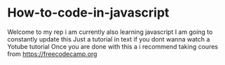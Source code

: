 # How-to-code-in-javascript
Welcome to my rep i am currently also learning javascript
I am going to constantly update this
Just a tutorial in text if you dont wanna watch a Yotube tutorial
Once you are done with this a i recommend taking coures from
https://freecodecamp.org
